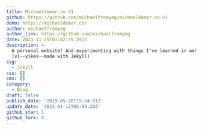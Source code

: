 ```yaml
---
title: Michaeldemar.co V1
github: https://github.com/michaelfromyeg/michaeldemar.co-v1
demo: https://michaeldemar.co/
author: michaelfromyeg
author_link: https://github.com/michaelfromyeg
date: 2023-11-29T07:02:49.592Z
description: >-
  A personal website! And experimenting with things I've learned in web design.
  (v1--yikes--made with Jekyll)
ssg:
  - Jekyll
css: []
cms: []
category:
  - Blog
draft: false
publish_date: '2019-05-28T15:24:01Z'
update_date: '2023-01-12T05:00:20Z'
github_star: 1
github_fork: 0
---
```

